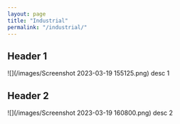 ```yaml
---
layout: page
title: "Industrial"
permalink: "/industrial/"
---
```


## Header 1
![](/images/Screenshot 2023-03-19 155125.png)
desc 1


## Header 2
![](/images/Screenshot 2023-03-19 160800.png)
desc 2